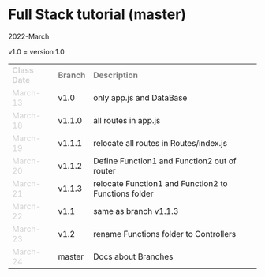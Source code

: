 # Full Stack tutorial (master)
2022-March 

v1.0 = version 1.0 

<table>
    <tr style="font-weight: bold; color: gray">
        <td style="color: lightgray">Class Date</td>
        <td>Branch</td>
        <td>Description</td>
    </tr>
    <tr>
        <td style="color: lightgray">March-13</td>
        <td>v1.0</td>
        <td>only app.js and DataBase</td>
    </tr>
    <tr>
        <td style="color: lightgray">March-18</td>
        <td>v1.1.0</td>
        <td>all routes in app.js</td>
    </tr>
    <tr>
        <td style="color: lightgray">March-19</td>
        <td>v1.1.1</td>
        <td>relocate all routes in Routes/index.js</td>
    </tr>
    <tr>
        <td style="color: lightgray">March-20</td>
        <td>v1.1.2</td>
        <td>Define Function1 and Function2 out of router</td>
    </tr>
    <tr>
        <td style="color: lightgray">March-21</td>
        <td>v1.1.3</td>
        <td>relocate Function1 and Function2 to Functions folder</td>
    </tr>
    <tr>
        <td style="color: lightgray">March-22</td>
        <td>v1.1</td>
        <td>same as branch v1.1.3</td>
    </tr>
    <tr>
        <td style="color: lightgray">March-23</td>
        <td>v1.2</td>
        <td>rename Functions folder to Controllers</td>
    </tr>
    <tr>
        <td style="color: lightgray">March-24</td>
        <td>master</td>
        <td>Docs about Branches</td>
    </tr>
</table>
